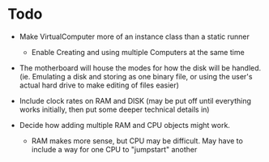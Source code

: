 # Todo

- Make VirtualComputer more of an instance class than a static runner
  - Enable Creating and using multiple Computers at the same time


- The motherboard will house the modes for how the disk will be handled. (ie. Emulating a disk and storing as one binary file, or using the user's actual hard drive to make editing of files easier)


- Include clock rates on RAM and DISK (may be put off until everything works initially, then put some deeper technical details in)


- Decide how adding multiple RAM and CPU objects might work.
	- RAM makes more sense, but CPU may be difficult. May have to include a way for one CPU to "jumpstart" another
